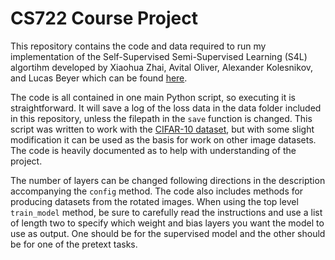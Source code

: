 # CS722 Course Project

This repository contains the code and data required to run my implementation of the Self-Supervised Semi-Supervised Learning (S4L) algortihm developed by Xiaohua Zhai, Avital Oliver, Alexander Kolesnikov, and Lucas Beyer which can be found [here](https://arxiv.org/abs/1905.03670).

The code is all contained in one main Python script, so executing it is straightforward. It will save a log of the loss data in the data folder included in this repository, unless the filepath in the `save` function is changed. This script was written to work with the [CIFAR-10 dataset](https://www.cs.toronto.edu/~kriz/cifar.html), but with some slight modification it can be used as the basis for work on other image datasets. The code is heavily documented as to help with understanding of the project.

The number of layers can be changed following directions in the description accompanying the `config` method. The code also includes methods for producing datasets from the rotated images. When using the top level `train_model` method, be sure to carefully read the instructions and use a list of length two to specify which weight and bias layers you want the model to use as output. One should be for the supervised model and the other should be for one of the pretext tasks.
